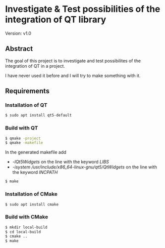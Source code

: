 # Investigate & Test possibilities of the integration of QT library

Version: v1.0

## Abstract

The goal of this project is to investigate and test possibilites of the integration of QT in a project.

I have never used it before and I will try to make something with it.

## Requirements
### Installation of QT

```bash
$ sudo apt install qt5-default
```

### Build with QT

```bash
$ qmake -project
$ qmake -makefile
```

In the generated makefile add 
- *-lQt5Widgets* on the line with the keyword *LIBS*
- *-isystem /usr/include/x86_64-linux-gnu/qt5/QtWidgets* on the line with the keyword *INCPATH*

```bash
$ make
```

### Installation of CMake

```bash
$ sudo apt install cmake
```

### Build with CMake

```bash
$ mkdir local-build
$ cd local-build
$ cmake ..
$ make
```
